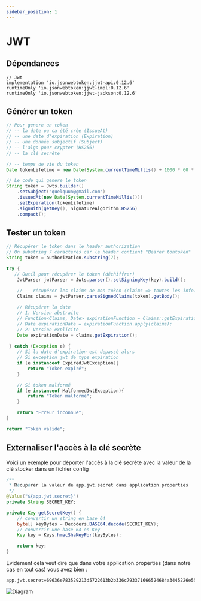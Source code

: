 ```yaml
---
sidebar_position: 1
---
```


# JWT

## Dépendances

```
// Jwt
implementation 'io.jsonwebtoken:jjwt-api:0.12.6'
runtimeOnly 'io.jsonwebtoken:jjwt-impl:0.12.6'
runtimeOnly 'io.jsonwebtoken:jjwt-jackson:0.12.6'
```

## Générer un token

```java
// Pour genere un token
// -- la date ou ca été crée (IssueAt)
// -- une date d'expiration (Expiration)
// -- une donnée subjectif (Subject)
// -- l'algo pour crypter (HS256)
// -- la clé secrête

// -- temps de vie du token
Date tokenLifetime = new Date(System.currentTimeMillis() + 1000 * 60 * 24);

// Le code qui genere le token
String token = Jwts.builder()
    .setSubject("quelquun@gmail.com")
    .issuedAt(new Date(System.currentTimeMillis()))
    .setExpiration(tokenLifetime)
    .signWith(getKey(), SignatureAlgorithm.HS256)
    .compact();
```

## Tester un token

```java
// Récupérer le token dans le header authorization
// On substring 7 caractères car le header contient "Bearer tontoken"
String token = authorization.substring(7);

try {
   // Outil pour récupérer le token (déchiffrer)
    JwtParser jwtParser = Jwts.parser().setSigningKey(key).build();

    // -- récupérer les claims de mon token (claims => toutes les info)
    Claims claims = jwtParser.parseSignedClaims(token).getBody();
    
    // Récupérer la date
    // 1: Version abstraite
    // Function<Claims, Date> expirationFunction = Claims::getExpiration;
    // Date expirationDate = expirationFunction.apply(claims);
    // 2: Version explicite
    Date expirationDate = claims.getExpiration();
    
 } catch (Exception e) {
    // Si la date d'expiration est depassé alors
    // Si exception jwt de type expiration
    if (e instanceof ExpiredJwtException){
        return "Token expiré";
    }

    // Si token malformé
    if (e instanceof MalformedJwtException){
        return "Token malformé";
    }

    return "Erreur inconnue";
}

return "Token valide";
```

## Externaliser l'accès à la clé secrète

Voici un exemple pour déporter l'accès à la clé secrète avec la valeur de la clé stocker dans un fichier config

```java
/**
 * Récupérer la valeur de app.jwt.secret dans application.properties
 */
@Value("${app.jwt.secret}")
private String SECRET_KEY;

private Key getSecretKey() {
    // convertir un string en base 64
    byte[] keyBytes = Decoders.BASE64.decode(SECRET_KEY);
    // convertir une base 64 en Key
    Key key = Keys.hmacShaKeyFor(keyBytes);

    return key;
}
```

Evidement cela veut dire que dans votre application.properties (dans notre cas en tout cas) vous avez bien :

```
app.jwt.secret=69636e783529213d5722613b2b336c793371666524684a3445226e5573
```

![Diagram](img/ex_rest_authorization_1.png)
